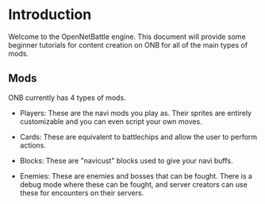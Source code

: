 # Introduction

Welcome to the OpenNetBattle engine.
This document will provide some beginner tutorials for content creation on ONB for all of the main types of mods.

## Mods

ONB currently has 4 types of mods.

- Players: These are the navi mods you play as. Their sprites are entirely customizable and you can even script your own moves.

- Cards: These are equivalent to battlechips and allow the user to perform actions.

- Blocks: These are "navicust" blocks used to give your navi buffs.

- Enemies: These are enemies and bosses that can be fought. There is a debug mode where these can be fought, and server creators can use these for encounters on their servers.
